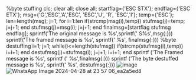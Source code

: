 %byte stuffing
clc;
clear all;
close all;
startflag={'ESC STX'};
endflag={'ESC ETX'};
msg={'G','ESC','A','ESC', 'ESC','U', 'R', 'ESC','I'};
temp={'ESC'};
len=length(msg);
j=1;
for i=1:len
 if(strcmp(msg(i),temp))
 stufmsg(j)=temp;
 j=j+1;
 end
 stufmsg(j)=msg(i);
 j=j+1;
end
finalmsg=[startflag stufmsg endflag];
sprintf('The original message is %s',sprintf(' S%s',msg{:}))
sprintf('The framed message is %s', sprintf(' %s', finalmsg{:}))
%byte destuffing 
i=1;
j=1;
while(i<=length(stufmsg))
 if(strcmp(stufmsg(i),temp))
 i=i+1;
 end
 destufmsg(j)=stufmsg(i);
 j=j+1;
 i=i+1;
end
sprintf ('The Framed message is %s', sprintf (' %s',finalmsg{:}))
sprintf ('The byte destuffed message is %s', sprintf(' %s', destufmsg{:}))
![image](https://github.com/AshishBhosle17/Mern-Stack-Ecommerce-Platform/assets/140106733/0b1caec7-8a8e-4e66-a920-07fddf6199cd)
![WhatsApp Image 2024-04-28 at 23 57 06_ea2a5ed8](https://github.com/AshishBhosle17/Mern-Stack-Ecommerce-Platform/assets/140106733/02347ad6-e873-4b40-b826-a283c694d659)

